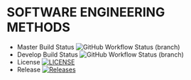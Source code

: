 # SOFTWARE ENGINEERING METHODS

* Master Build Status ![GitHub Workflow Status (branch)](https://img.shields.io/github/actions/workflow/status/PureIrony/sem/main.yml?branch=master) 
* Develop Build Status ![GitHub Workflow Status (branch)](https://img.shields.io/github/actions/workflow/status/PureIrony/sem/main.yml?branch=develop) 
* License [![LICENSE](https://img.shields.io/github/license/PureIrony/sem.svg?style=flat-square)](https://github.com/PureIrony/sem/blob/master/LICENSE) 
* Release [![Releases](https://img.shields.io/github/release/PureIrony/sem/all.svg?style=flat-square)](https://github.com/PureIrony/sem/releases)